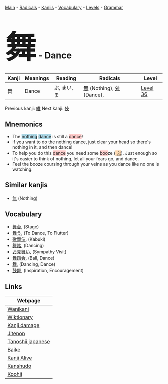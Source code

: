 <style> bigfont {font-size: 100px}</style>
[Main](../index.md) -
[Radicals](../radicals.md) -
[Kanjis](../kanjis.md) -
[Vocabulary](../vocabulary.md) -
[Levels](../levels.md) -
[Grammar](../grammar.md)
# <bigfont> 舞</bigfont> - Dance 

| Kanji | Meanings | Reading | Radicals | Level |
| --- | --- | --- | --- | --- |
| 舞 | Dance | ぶ, まい, ま | [無](../radicals/無.md) (Nothing), [舛](../radicals/舛.md) (Dance),  | [Level 36](../levels/wk_level36.md) |

Previous kanji: [維](維.md) Next kanji: [伎](伎.md) 

## Mnemonics
 * The <span style="background-color:#ADD8E6"> nothing</span> <span style="background-color:#ADD8E6"> dance</span> is still a <span style="background-color:#ffcccb"> dance</span>!
* If you want to do the nothing dance, just clear your head so there's nothing in it, and then dance!
* To help you do this <span style="background-color:#ffcccb"> dance</span> you need some <span style="background-color:#ffcccb"> boo</span>ze (<span style="background-color:#fed8b1"> [ぶ](https://jisho.org/search/ぶ)</span>). Just enough so it's easier to think of nothing, let all your fears go, and dance.
* Feel the booze coursing through your veins as you dance like no one is watching.


## Similar kanjis
 * [無](無.md) (Nothing)


## Vocabulary
 * [舞台](../vocabulary/舞.md), (Stage)
* [舞う](../vocabulary/舞.md), (To Dance, To Flutter)
* [歌舞伎](../vocabulary/舞.md), (Kabuki)
* [舞踏](../vocabulary/舞.md), (Dancing)
* [お見舞い](../vocabulary/舞.md), (Sympathy Visit)
* [舞踏会](../vocabulary/舞.md), (Ball, Dance)
* [舞](../vocabulary/舞.md), (Dancing, Dance)
* [鼓舞](../vocabulary/舞.md), (Inspiration, Encouragement)



## Links 

| Webpage |
| --- |
| [Wanikani          ](https://www.wanikani.com/kanji/舞) |
| [Wiktionary        ](https://en.wiktionary.org/wiki/舞) |
| [Kanji damage      ](http://www.kanjidamage.com/kanji/search?utf8=✓&q=舞) |
| [Jitenon           ](https://jitenon.com/kanji/舞) |
| [Tanoshii japanese ](https://www.tanoshiijapanese.com/dictionary/kanji.cfm?k=舞) |
| [Baike             ](https://baike.baidu.com/item/舞) |
| [Kanji Alive       ](https://app.kanjialive.com/舞) |
| [Kanshudo          ](https://www.kanshudo.com/searchmn?q=舞) |
| [Koohii            ](https://kanji.koohii.com/study/kanji/舞) |
